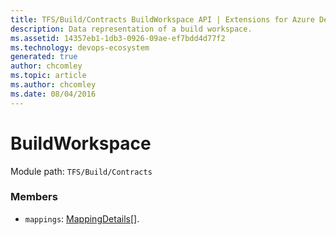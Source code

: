 ```yaml
---
title: TFS/Build/Contracts BuildWorkspace API | Extensions for Azure DevOps Services
description: Data representation of a build workspace.
ms.assetid: 14357eb1-1db3-0926-09ae-ef7bdd4d77f2
ms.technology: devops-ecosystem
generated: true
author: chcomley
ms.topic: article
ms.author: chcomley
ms.date: 08/04/2016
---
```


# BuildWorkspace

Module path: `TFS/Build/Contracts`

### Members

* `mappings`: [MappingDetails](./MappingDetails.md)[].
